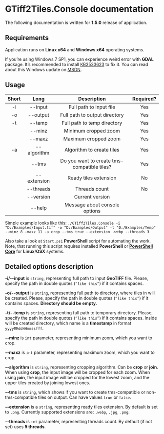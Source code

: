 # GTiff2Tiles.Console documentation

The following documentation is written for **1.5.0** release of application.

## Requirements

Application runs on **Linux x64** and **Windows x64** operating systems.

If you’re using Windows 7 SP1, you can experience weird error with **GDAL** package. It’s recommended to install [KB2533623](<https://www.microsoft.com/en-us/download/details.aspx?id=26764>) to fix it. You can read about this Windows update on [MSDN](<https://support.microsoft.com/en-us/help/2533623/microsoft-security-advisory-insecure-library-loading-could-allow-remot>).

## Usage

| Short |    Long     |                 Description                 | Required? |
| :---: | :---------: | :-----------------------------------------: | :-------: |
|  -i   |   --input   |           Full path to input file           |    Yes    |
|  -o   |  --output   |        Full path to output directory        |    Yes    |
|  -t   |   --temp    |         Full path to temp directory         |    Yes    |
|       |   --minz    |            Minimum cropped zoom             |    Yes    |
|       |   --maxz    |            Maximum cropped zoom             |    Yes    |
|  -a   | --algorithm |          Algorithm to create tiles          |    Yes    |
|       |    --tms    | Do you want to create tms-compatible tiles? |    Yes    |
|       | --extension |            Ready tiles extension            |    No     |
|       |  --threads  |                Threads count                |    No     |
|       |  --version  |               Current version               |           |
|       |   --help    |        Message about console options        |           |

Simple example looks like this: `./GTiff2Tiles.Console -i "D:/Examples/Input.tif" -o "D:/Examples/Output" -t "D:/Examples/Temp" --minz 8 –maxz 11 -a crop --tms true --extension .webp --threads 3`

Also take a look at `Start.ps1` **PowerShell** script for automating the work. Note, that running this script requires installed **PowerShell** or **[PowerShell Core](https://github.com/PowerShell/PowerShell)** for **Linux**/**OSX** systems.

## Detailed options description

**-i/--input** is `string`, representing full path to input **GeoTIFF** file. Please, specify the path in double quotes (`“like this”`) if it contains spaces.

**-o/--output** is `string`, representing full path to directory, where tiles in will be created. Please, specify the path in double quotes (`“like this”`) if it contains spaces. **Directory should be empty.**

**-t/--temp** is `string`, representing full path to temporary directory. Please, specify the path in double quotes (`“like this”`) if it contains spaces. Inside will be created directory, which name is a **timestamp** in format `yyyyMMddHHmmssfff`.

**--minz** is `int` parameter, representing minimum zoom, which you want to crop.

**--maxz** is `int` parameter, representing maximum zoom, which you want to crop.

**--algorithm** is `string`, representing cropping algorithm. Can be **crop** or **join**. When using **crop**, the input image will be cropped for each zoom. When using **join**, the input image will be cropped for the lowest zoom, and the upper tiles created by joining lowest ones.

**--tms** is `string`, which shows if you want to create tms-compatible or non-tms-compatible tiles on output. Can have values `true` or `false`.

**--extension** is a `string`, representing ready tiles extension. By default is set to `.png`. Currently supported extensions are: `.webp`, `.jpg`, `.png`.

**--threads** is `int` parameter, representing threads count. By default (if not set) uses **5 threads**.
